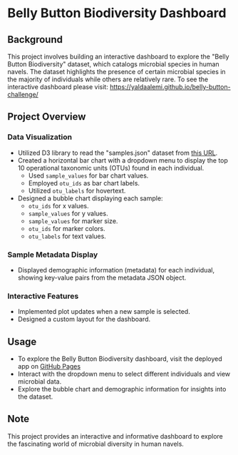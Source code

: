 # Belly Button Biodiversity Dashboard

## Background

This project involves building an interactive dashboard to explore the "Belly Button Biodiversity" dataset, which catalogs microbial species in human navels. The dataset highlights the presence of certain microbial species in the majority of individuals while others are relatively rare.
To see the interactive dashboard please visit: https://yaldaalemi.github.io/belly-button-challenge/

## Project Overview

### Data Visualization
- Utilized D3 library to read the "samples.json" dataset from [this URL](https://2u-data-curriculum-team.s3.amazonaws.com/dataviz-classroom/v1.1/14-Interactive-Web-Visualizations/02-Homework/samples.json).
- Created a horizontal bar chart with a dropdown menu to display the top 10 operational taxonomic units (OTUs) found in each individual.
  - Used `sample_values` for bar chart values.
  - Employed `otu_ids` as bar chart labels.
  - Utilized `otu_labels` for hovertext.
- Designed a bubble chart displaying each sample:
  - `otu_ids` for x values.
  - `sample_values` for y values.
  - `sample_values` for marker size.
  - `otu_ids` for marker colors.
  - `otu_labels` for text values.

### Sample Metadata Display
- Displayed demographic information (metadata) for each individual, showing key-value pairs from the metadata JSON object.

### Interactive Features
- Implemented plot updates when a new sample is selected.
- Designed a custom layout for the dashboard.

## Usage

- To explore the Belly Button Biodiversity dashboard, visit the deployed app on [GitHub Pages](https://yaldaalemi.github.io/belly-button-challenge/)
- Interact with the dropdown menu to select different individuals and view microbial data.
- Explore the bubble chart and demographic information for insights into the dataset.

## Note

This project provides an interactive and informative dashboard to explore the fascinating world of microbial diversity in human navels.
